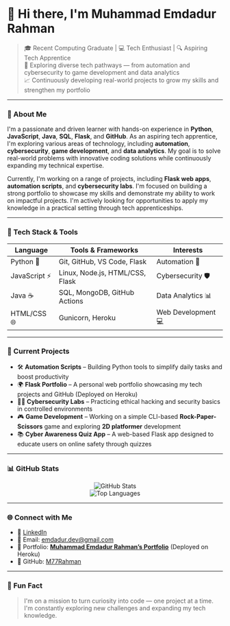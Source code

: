# 👋 Hi there, I'm **Muhammad Emdadur Rahman**

> 🎓 Recent Computing Graduate | 💻 Tech Enthusiast | 🔍 Aspiring Tech Apprentice  
> 🚀 Exploring diverse tech pathways — from automation and cybersecurity to game development and data analytics  
> 📈 Continuously developing real-world projects to grow my skills and strengthen my portfolio

---

### 💼 About Me
I'm a passionate and driven learner with hands-on experience in **Python**, **JavaScript**, **Java**, **SQL**, **Flask**, and **GitHub**. As an aspiring tech apprentice, I'm exploring various areas of technology, including **automation**, **cybersecurity**, **game development**, and **data analytics**. My goal is to solve real-world problems with innovative coding solutions while continuously expanding my technical expertise.

Currently, I'm working on a range of projects, including **Flask web apps**, **automation scripts**, and **cybersecurity labs**. I'm focused on building a strong portfolio to showcase my skills and demonstrate my ability to work on impactful projects. I'm actively looking for opportunities to apply my knowledge in a practical setting through tech apprenticeships.

---

### 🧠 Tech Stack & Tools

| Language | Tools & Frameworks | Interests |
|----------|--------------------|-----------|
| Python 🐍 | Git, GitHub, VS Code, Flask | Automation 🤖 |
| JavaScript ⚡ | Linux, Node.js, HTML/CSS, Flask | Cybersecurity 🛡️ |
| Java ☕ | SQL, MongoDB, GitHub Actions | Data Analytics 📊 |
| HTML/CSS 🌐 | Gunicorn, Heroku | Web Development 💻 |

---

### 🚧 Current Projects
- 🛠️ **Automation Scripts** – Building Python tools to simplify daily tasks and boost productivity
- 🌍 **Flask Portfolio** – A personal web portfolio showcasing my tech projects and GitHub (Deployed on Heroku)
- 🕵️‍♂️ **Cybersecurity Labs** – Practicing ethical hacking and security basics in controlled environments
- 🎮 **Game Development** – Working on a simple CLI-based **Rock-Paper-Scissors** game and exploring **2D platformer** development
- 📚 **Cyber Awareness Quiz App** – A web-based Flask app designed to educate users on online safety through quizzes

---

### 📊 GitHub Stats
<p align="center">
  <img src="https://github-readme-stats.vercel.app/api?username=emdadurrahman&show_icons=true&theme=tokyonight" alt="GitHub Stats"/>
  <br>
  <img src="https://github-readme-stats.vercel.app/api/top-langs/?username=emdadurrahman&layout=compact&theme=tokyonight" alt="Top Languages"/>
</p>

---

### 🌐 Connect with Me
- 💼 [LinkedIn](https://www.linkedin.com/in/emdadurrahman)
- 📧 Email: emdadur.dev@gmail.com
- 🌟 Portfolio: [**Muhammad Emdadur Rahman’s Portfolio**](https://damp-escarpment-88970-ea9280b1d573.herokuapp.com/) (Deployed on Heroku)
- 🔗 GitHub: [M77Rahman](https://github.com/M77Rahman)

---

### 🧭 Fun Fact
> I'm on a mission to turn curiosity into code — one project at a time.  
> I'm constantly exploring new challenges and expanding my tech knowledge.

